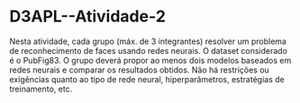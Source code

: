 # D3APL--Atividade-2
Nesta atividade, cada grupo (máx. de 3 integrantes) resolver um problema de reconhecimento de faces usando redes neurais. O dataset considerado é o PubFig83. O grupo deverá propor ao menos dois modelos baseados em redes neurais e comparar os resultados obtidos. Não há restrições ou exigências quanto ao tipo de rede neural, hiperparâmetros, estratégias de treinamento, etc.

